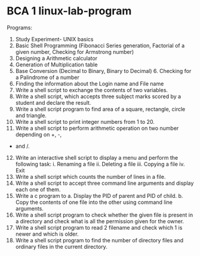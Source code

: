 # BCA 1 linux-lab-program

Programs:
1. Study Experiment- UNIX basics
2. Basic Shell Programming (Fibonacci Series generation, Factorial of a given number,
Checking for Armstrong number)
3. Designing a Arithmetic calculator
4. Generation of Multiplication table
5. Base Conversion (Decimal to Binary, Binary to Decimal) 6. Checking for a
Palindrome of a number
6. Finding the information about the Login name and File name
7. Write a shell script to exchange the contents of two variables.
8. Write a shell script, which accepts three subject marks scored by a student and declare
the result.
9. Write a shell script program to find area of a square, rectangle, circle and triangle.
10. Write a shell script to print integer numbers from 1 to 20.
11. Write a shell script to perform arithmetic operation on two number depending on +, -,
* and /.
12. Write an interactive shell script to display a menu and perform the following task:
 i. Renaming a file ii. Deleting a file iii. Copying a file iv. Exit
13. Write a shell script which counts the number of lines in a file.
14. Write a shell script to accept three command line arguments and display each one of
them.
15. Write a c program to a. Display the PID of parent and PID of child. b. Copy the
contents of one file into the other using command line arguments.
16. Write a shell script program to check whether the given file is present in a directory
and check what is all the permission given for the owner.
17. Write a shell script program to read 2 filename and check which 1 is newer and which
is older.
18. Write a shell script program to find the number of directory files and ordinary files in
the current directory.
